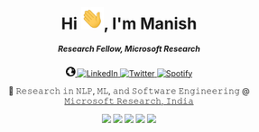 <h1 align="center" style="margin:0px">Hi <img src="https://raw.githubusercontent.com/ABSphreak/ABSphreak/master/gifs/Hi.gif" width="40px" />, I'm Manish</h1>
<h5 align="center"> Research Fellow, Microsoft Research</h5>
<p align="center">
  <a href="https://manishshettym.github.io"> <img alt="website" width="17px" src="https://raw.githubusercontent.com/iconic/open-iconic/master/svg/globe.svg" /> </a>
  <a href="https://www.linkedin.com/in/manishshettym/"> <img alt="LinkedIn" width="17px" src="https://cdn.jsdelivr.net/npm/simple-icons@v3/icons/linkedin.svg" /> </a>
  <a href="https://twitter.com/manishshettym"> <img alt="Twitter" width="17px" src="https://cdn.jsdelivr.net/npm/simple-icons@3.13.0/icons/twitter.svg" /> </a>
  <a href="https://open.spotify.com/user/llkymb8x41n0iiuer3jgl4o6v"> <img alt="Spotify" width="17px" src="https://cdn.jsdelivr.net/npm/simple-icons@3.13.0/icons/spotify.svg" /> </a>
</p>
<p align="center">
  🔭 𝚁𝚎𝚜𝚎𝚊𝚛𝚌𝚑 𝚒𝚗 𝙽𝙻𝙿, 𝙼𝙻, 𝚊𝚗𝚍 𝚂𝚘𝚏𝚝𝚠𝚊𝚛𝚎 𝙴𝚗𝚐𝚒𝚗𝚎𝚎𝚛𝚒𝚗𝚐 @ <a href="𝚑𝚝𝚝𝚙𝚜://𝚠𝚠𝚠.𝚖𝚒𝚌𝚛𝚘𝚜𝚘𝚏𝚝.𝚌𝚘𝚖/𝚎𝚗-𝚞𝚜/𝚛𝚎𝚜𝚎𝚊𝚛𝚌𝚑/𝚕𝚊𝚋/𝚖𝚒𝚌𝚛𝚘𝚜𝚘𝚏𝚝-𝚛𝚎𝚜𝚎𝚊𝚛𝚌𝚑-𝚒𝚗𝚍𝚒𝚊/">𝙼𝚒𝚌𝚛𝚘𝚜𝚘𝚏𝚝 𝚁𝚎𝚜𝚎𝚊𝚛𝚌𝚑, 𝙸𝚗𝚍𝚒𝚊</a>
</p>
<p align="center">
<!--   <code>Knowledge Representation</code> | <code>Information Extraction</code>| <code>NLProc</code> | <code>Machine Learning</code> | <code>Software Engineering</code> -->  
  <img src="https://img.shields.io/badge/Knowledge%20Representation%20-brightgreen"/>
  <img src="https://img.shields.io/badge/Information%20Extraction%20-blueviolet"/>
  <img src="https://img.shields.io/badge/NLProc%20-blue"/>
  <img src="https://img.shields.io/badge/Machine%20Learning%20-orange"/>
  <img src="https://img.shields.io/badge/Software%20Engineering%20-9cf"/>
</p>
